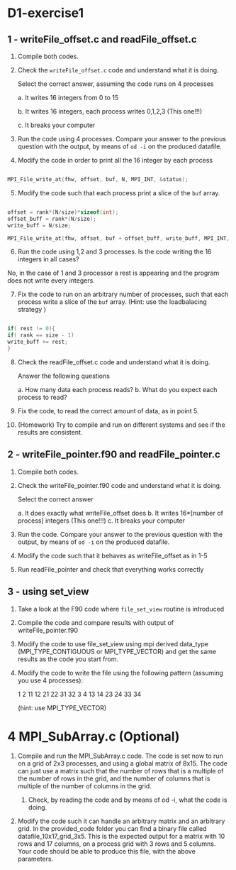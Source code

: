 # D1-exercise1


## 1 - writeFile_offset.c and readFile_offset.c


1. Compile both codes. 
2. Check the `writeFile_offset.c` code and understand what it is
   doing.

   Select the correct answer, assuming the code runs on 4 processes

   a. It writes 16 integers from 0 to 15

   b. It writes 16 integers, each process writes 0,1,2,3 (This one!!!)

   c. It breaks your computer

3. Run the code using 4 processes. Compare your answer to the previous
   question with the output, by means of `od -i` on the produced
   datafile.

4. Modify the code in order to print all the 16 integer by each
   process

```c

MPI_File_write_at(fhw, offset, buf, N, MPI_INT, &status);
```

5. Modify the code such that each process print a slice of the `buf`
   array.

```c

offset = rank*(N/size)*sizeof(int);
offset_buff = rank*(N/size);
write_buff = N/size;

MPI_File_write_at(fhw, offset, buf + offset_buff, write_buff, MPI_INT, &status);

```

6. Run the code using 1,2 and 3 processes. Is the code writing the 16
   integers in all cases?

No, in the case of 1 and 3 processor a rest is appearing and the program does not write every integers.

7. Fix the code to run on an arbitrary number of processes, such that
   each process write a slice of the `buf` array.  (Hint: use the
   loadbalacing strategy )

```c

if( rest != 0){
if( rank == size - 1)
write_buff += rest;
}

```

8. Check the readFile_offset.c code and understand what it is doing.
  
   Answer the following questions

   a. How many data each process reads?
   b. What do you expect each process to read?

9. Fix the code, to read the correct amount of data, as in point 5.
  
10. (Homework) Try to compile and run on different systems and see if
    the results are consistent.

## 2 - writeFile_pointer.f90 and readFile_pointer.c


1. Compile both codes.

2. Check the writeFile_pointer.f90 code and understand what it is
   doing.
 
   Select the correct answer

   a. It does exactly what writeFile_offset does 
   b. It writes 16*[number of process] integers (This one!!!)
   c. It breaks your computer

3. Run the code. Compare your answer to the previous question with the
   output, by means of `od -i` on the produced datafile.

4. Modify the code such that it behaves as writeFile_offset as in 1-5

5. Run readFile_pointer and check that everything works correctly


## 3 - using set_view


1. Take a look at the F90 code where `file_set_view` routine is introduced

2. Compile the code and compare results with output of writeFile_pointer.f90

3. Modify the code to use file_set_view using mpi derived data_type (MPI_TYPE_CONTIGUOUS or MPI_TYPE_VECTOR) and get the same results as the code you start from.

4. Modify the code to write the file using the following pattern (assuming you use 4 processes):

   1 2 11 12 21 22 31 32 3 4 13 14 23 24 33 34

   (hint: use MPI_TYPE_VECTOR)


4 MPI_SubArray.c (Optional) 
===========================

1. Compile and run the MPI_SubArray.c code. The code is set now to run on a grid of 2x3 processes, and using a global matrix of 8x15. The code can
   just use a matrix such that the number of rows that is a multiple of the number of rows in the grid, and the number of columns that is multiple of the number of columns in the grid.

   1. Check, by reading the code and by means of od -i, what the code is doing.

2. Modify the code such it can handle an arbitrary matrix and an arbitrary grid.
   In the provided_code folder you can find a binary file called datafile_10x17_grid_3x5.
   This is the expected output for a matrix with 10 rows and 17 columns, on a process grid with
   3 rows and 5 columns. Your code should be able to produce this file, with the above parameters.

